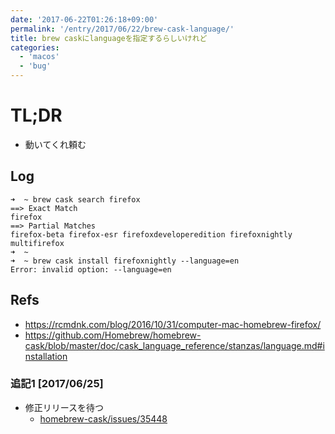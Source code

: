 ```yaml
---
date: '2017-06-22T01:26:18+09:00'
permalink: '/entry/2017/06/22/brew-cask-language/'
title: brew caskにlanguageを指定するらしいけれど
categories:
  - 'macos'
  - 'bug'
---
```


# TL;DR

- 動いてくれ頼む

## Log

```shell
➜  ~ brew cask search firefox
==> Exact Match
firefox
==> Partial Matches
firefox-beta firefox-esr firefoxdeveloperedition firefoxnightly multifirefox
➜  ~
➜  ~ brew cask install firefoxnightly --language=en
Error: invalid option: --language=en
```

## Refs

- <https://rcmdnk.com/blog/2016/10/31/computer-mac-homebrew-firefox/>
- <https://github.com/Homebrew/homebrew-cask/blob/master/doc/cask_language_reference/stanzas/language.md#installation>

### 追記1 [2017/06/25]

- 修正リリースを待つ
  - [homebrew-cask/issues/35448](https://github.com/Homebrew/homebrew-cask/issues/35448#issuecomment-308112366)
